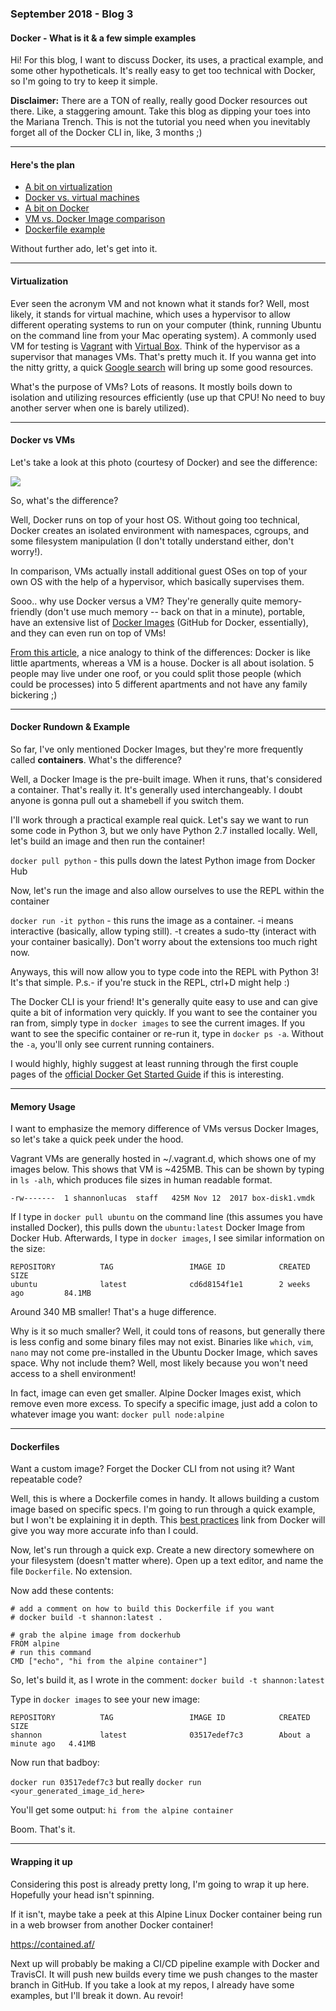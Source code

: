 ### September 2018 - Blog 3
#### Docker - What is it & a few simple examples

Hi! For this blog, I want to discuss Docker, its uses, a practical example, and some other hypotheticals. It's really easy to get too technical with Docker,
so I'm going to try to keep it simple. 

**Disclaimer:** There are a TON of really, really good Docker resources out there. Like, a staggering amount. Take this blog as dipping 
your toes into the Mariana Trench. This is not the tutorial you need when you inevitably forget all of the Docker CLI in, like, 3 months ;) 

<hr>

#### Here's the plan 

* [A bit on virtualization](https://github.com/lucassha/DevOps-Student-Roadmap/blob/master/Blogs/Blog3.md#virtualization)
* [Docker vs. virtual machines](https://github.com/lucassha/DevOps-Student-Roadmap/blob/master/Blogs/Blog3.md#docker-vs-vms)
* [A bit on Docker](https://github.com/lucassha/DevOps-Student-Roadmap/blob/master/Blogs/Blog3.md#docker-rundown--example)
* [VM vs. Docker Image comparison](https://github.com/lucassha/DevOps-Student-Roadmap/blob/master/Blogs/Blog3.md#memory-usage)
* [Dockerfile example](https://github.com/lucassha/DevOps-Student-Roadmap/blob/master/Blogs/Blog3.md#dockerfiles) 

Without further ado, let's get into it.

<hr>

#### Virtualization 

Ever seen the acronym VM and not known what it stands for? Well, most likely, it stands for virtual machine, which uses a hypervisor 
to allow different operating systems to run on your computer (think, running Ubuntu on the command line from your Mac operating system). 
A commonly used VM for testing is [Vagrant](https://www.vagrantup.com/) with [Virtual Box](https://www.virtualbox.org/wiki/Downloads).
Think of the hypervisor as a supervisor that manages VMs. That's pretty much it. If you wanna get into the nitty gritty, a quick 
[Google search](https://www.networkworld.com/article/3243262/virtualization/what-is-a-hypervisor.html) will bring up some good resources.

What's the purpose of VMs? Lots of reasons. It mostly boils down to isolation and utilizing resources efficiently (use up that CPU! No need to buy another server when one is barely utilized).

<hr>

#### Docker vs VMs

Let's take a look at this photo (courtesy of Docker) and see the difference:

![](https://imgur.com/p8l7dyw.png)

So, what's the difference? 

Well, Docker runs on top of your host OS. Without going too technical, Docker creates an isolated environment with namespaces, cgroups, and some filesystem manipulation (I don't totally understand either, don't worry!). 

In comparison, VMs actually install additional guest OSes on top of your own OS with the help of a hypervisor, which basically supervises them. 

Sooo.. why use Docker versus a VM? They're generally quite memory-friendly (don't use much memory -- back on that in a minute), portable, have an extensive list of [Docker Images](https://hub.docker.com/) (GitHub for Docker, essentially), and they can even run on top of VMs! 

[From this article](https://www.settlersoman.com/vms-are-houses-containers-are-apartments/), a nice analogy to think of the differences: Docker is like little apartments, whereas a VM is a house. Docker is all about isolation. 5 people may live under one roof, or you could split those people (which could be processes) into 5 different apartments and not have any family bickering ;) 

<hr>

#### Docker Rundown & Example

So far, I've only mentioned Docker Images, but they're more frequently called **containers**. What's the difference?

Well, a Docker Image is the pre-built image. When it runs, that's considered a container. That's really it. It's generally used interchangeably. I doubt anyone is gonna pull out a shamebell if you switch them.

I'll work through a practical example real quick. Let's say we want to run some code in Python 3, but we only have Python 2.7 installed locally. Well, let's build an image and then run the container!

`docker pull python` - this pulls down the latest Python image from Docker Hub

Now, let's run the image and also allow ourselves to use the REPL within the container

`docker run -it python` - this runs the image as a container. -i means interactive (basically, allow typing still). -t creates a sudo-tty (interact with your container basically). Don't worry about the extensions too much right now. 

Anyways, this will now allow you to type code into the REPL with Python 3! It's that simple. P.s.- if you're stuck in the REPL, ctrl+D might help :) 

The Docker CLI is your friend! It's generally quite easy to use and can give quite a bit of information very quickly. If you want to see the container you ran from, simply type in `docker images` to see the current images. If you want to see the specific container or re-run it, type in `docker ps -a`. Without the `-a`, you'll only see current running containers. 

I would highly, highly suggest at least running through the first couple pages of the [official Docker Get Started Guide](https://docs.docker.com/get-started/#containers-and-virtual-machines) if this is interesting.

<hr>

#### Memory Usage

I want to emphasize the memory difference of VMs versus Docker Images, so let's take a quick peek under the hood.

Vagrant VMs are generally hosted in ~/.vagrant.d, which shows one of my images below. This shows that VM is ~425MB. This can be shown by typing in `ls -alh`, which produces file sizes in human readable format.

```
-rw-------  1 shannonlucas  staff   425M Nov 12  2017 box-disk1.vmdk
```

If I type in `docker pull ubuntu` on the command line (this assumes you have installed Docker), this pulls down the `ubuntu:latest` Docker Image from Docker Hub. Afterwards, I type in `docker images`, I see similar information on the size:

```
REPOSITORY          TAG                 IMAGE ID            CREATED             SIZE
ubuntu              latest              cd6d8154f1e1        2 weeks ago         84.1MB
```

Around 340 MB smaller! That's a huge difference. 

Why is it so much smaller? Well, it could tons of reasons, but generally there is less config and some binary files may not exist. Binaries like `which`, `vim`, `nano` may not come pre-installed in the Ubuntu Docker Image, which saves space. Why not include them? Well, most likely because you won't need access to a shell environment! 

In fact, image can even get smaller. Alpine Docker Images exist, which remove even more excess. To specify a specific image, just add a colon to whatever image you want: `docker pull node:alpine`

<hr>

#### Dockerfiles

Want a custom image? Forget the Docker CLI from not using it? Want repeatable code? 

Well, this is where a Dockerfile comes in handy. It allows building a custom image based on specific specs. I'm going to run through a quick example, but I won't be explaining it in depth. This [best practices](https://docs.docker.com/develop/develop-images/dockerfile_best-practices/) link from Docker will give you way more accurate info than I could.

Now, let's run through a quick exp. Create a new directory somewhere on your filesystem (doesn't matter where). Open up a text editor, and name the file `Dockerfile`. No extension.

Now add these contents:

```
# add a comment on how to build this Dockerfile if you want
# docker build -t shannon:latest .

# grab the alpine image from dockerhub
FROM alpine
# run this command
CMD ["echo", "hi from the alpine container"]
```

So, let's build it, as I wrote in the comment: `docker build -t shannon:latest`

Type in `docker images` to see your new image:

```
REPOSITORY          TAG                 IMAGE ID            CREATED              SIZE
shannon             latest              03517edef7c3        About a minute ago   4.41MB
```

Now run that badboy:

`docker run 03517edef7c3` but really `docker run <your_generated_image_id_here>`

You'll get some output: `hi from the alpine container`

Boom. That's it. 

<hr>

#### Wrapping it up

Considering this post is already pretty long, I'm going to wrap it up here. Hopefully your head isn't spinning. 

If it isn't, maybe take a peek at this Alpine Linux Docker container being run in a web browser from another Docker container! 

https://contained.af/

Next up will probably be making a CI/CD pipeline example with Docker and TravisCI. It will push new builds every time we push changes to the master branch in GitHub. If you take a look at my repos, I already have some examples, but I'll break it down. Au revoir!
